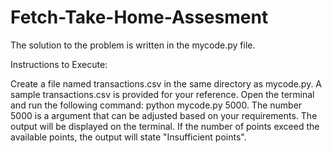 # Fetch-Take-Home-Assesment
The solution to the problem is written in the mycode.py file.

Instructions to Execute:

Create a file named transactions.csv in the same directory as mycode.py. A sample transactions.csv is provided for your reference.
Open the terminal and run the following command: python mycode.py 5000. The number 5000 is a argument that can be adjusted based on your requirements.
The output will be displayed on the terminal.
If the number of points exceed the available points, the output will state "Insufficient points".

